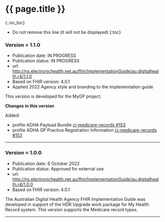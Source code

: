 # {{ page.title }}
{:.no_toc}
<!-- TOC  the css styling for this is \pages\assets\css\project.css under 'markdown-toc'-->
* Do not remove this line (it will not be displayed)
{:toc}


### Version = 1.1.0
- Publication date: IN PROGRESS
- Publication status: IN PROGRESS
- url: <http://ns.electronichealth.net.au/fhir/ImplementationGuide/au.digitalhealth.r4/1.1.0>
- Based on FHIR version: 4.0.1
- Applied 2022 Agency style and branding to the implementation guide

This version is developed for the MyGP project.

**Changes in this version**

Added:
- profile ADHA Payload Bundle [ci-medicare-records #153](https://github.com/AuDigitalHealth/ci-fhir-r4/issues/152)
- profile ADHA GP Practice Registration Information [ci-medicare-records #153](https://github.com/AuDigitalHealth/ci-fhir-r4/issues/152)

---

### Version = 1.0.0
- Publication date: 6 October 2022
- Publication status: Approved for external use
- url: <http://ns.electronichealth.net.au/fhir/ImplementationGuide/au.digitalhealth.r4/1.0.0>
- Based on FHIR version: 4.0.1 

The Australian Digital Health Agency FHIR Implementation Guide was developed in support of the HDR Upgrade work package for My Health Record system. This version supports the Medicare record types.

---